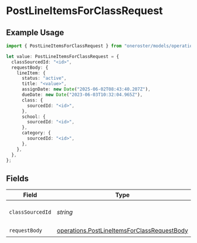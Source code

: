 # PostLineItemsForClassRequest

## Example Usage

```typescript
import { PostLineItemsForClassRequest } from "oneroster/models/operations";

let value: PostLineItemsForClassRequest = {
  classSourcedId: "<id>",
  requestBody: {
    lineItem: {
      status: "active",
      title: "<value>",
      assignDate: new Date("2025-06-02T08:43:40.207Z"),
      dueDate: new Date("2023-06-03T10:32:04.965Z"),
      class: {
        sourcedId: "<id>",
      },
      school: {
        sourcedId: "<id>",
      },
      category: {
        sourcedId: "<id>",
      },
    },
  },
};
```

## Fields

| Field                                                                                                      | Type                                                                                                       | Required                                                                                                   | Description                                                                                                |
| ---------------------------------------------------------------------------------------------------------- | ---------------------------------------------------------------------------------------------------------- | ---------------------------------------------------------------------------------------------------------- | ---------------------------------------------------------------------------------------------------------- |
| `classSourcedId`                                                                                           | *string*                                                                                                   | :heavy_check_mark:                                                                                         | The sourcedId of the class                                                                                 |
| `requestBody`                                                                                              | [operations.PostLineItemsForClassRequestBody](../../models/operations/postlineitemsforclassrequestbody.md) | :heavy_check_mark:                                                                                         | N/A                                                                                                        |
